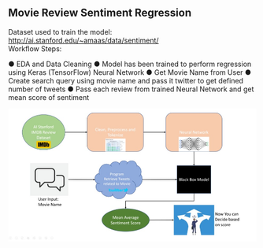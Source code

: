 ## Movie Review Sentiment Regression ##
Dataset used to train the model: 
</br>
http://ai.stanford.edu/~amaas/data/sentiment/
</br>
Workflow Steps:

● EDA and Data Cleaning
● Model has been trained to perform regression using Keras (TensorFlow) Neural Network
● Get Movie Name from User
● Create search query using movie name and pass it twitter to get defined number of tweets
● Pass each review from trained Neural Network and get mean score of sentiment


![Workflow](https://github.com/sureshk328/Movie_Review_Sentiment_Regression/blob/main/Workflow.jpg?raw=true)
